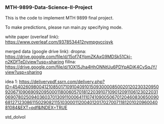 ### MTH-9899-Data-Science-II-Project

This is the code to implement MTH 9899 final project.

To make predictions, please run main.py specifying mode.

white paper (overleaf link):
https://www.overleaf.com/9378534412nympgyccjsyk

merged data (google drive link):
dropna: https://drive.google.com/file/d/15of74YpmZKAxG9MDSk51Ckj-n2KDfTeD/view?usp=sharing
fillna: https://drive.google.com/file/d/1OX15Jha4HhONNtUu6PDYpADiK4CvSqJY/view?usp=sharing


idea 1:
https://deliverypdf.ssrn.com/delivery.php?ID=454026098004121085017109104091015093000085002012023032095092067109069092095000118006057018122039107109012091106123022031069078025094036037013091100064111074109005067012046083065009068127123086115029082115103000112004012017027007118120102096004081084&EXT=pdf&INDEX=TRUE

std_dolvol


